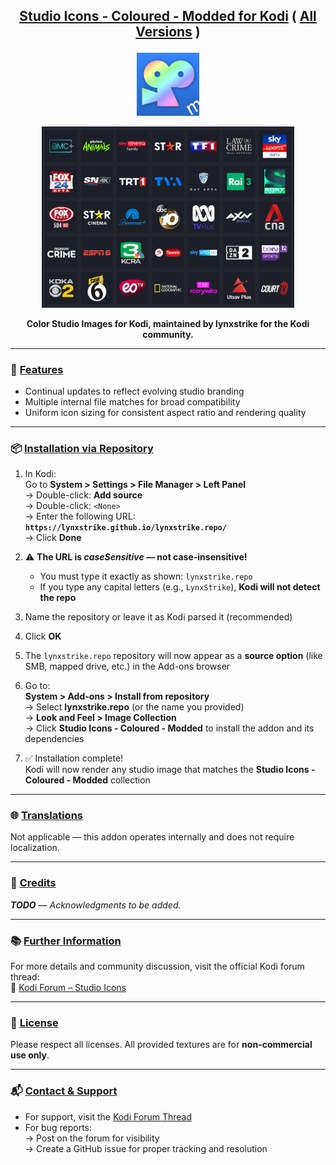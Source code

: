 ## <p align="center"><ins>Studio Icons - Coloured - Modded for Kodi</ins> ( <ins>All Versions</ins> )</p>

<p align="center">
  <img width="20%" src="https://github.com/lynxstrike/lynxstrike.repo/blob/master/repo/repository.lynxstrike/icon.png" alt="Studio Icons Logo">
</p>

<p align="center">
  <img width="80%" src="https://github.com/lynxstrike/lynxstrike.repo/blob/master/repo/repository.lynxstrike/fanart.jpg" alt="Studio Icons Fanart">
</p>

<p align="center"><strong>Color Studio Images for Kodi, maintained by lynxstrike for the Kodi community.</strong></p>

---

### 🎨 <ins>Features</ins>

- Continual updates to reflect evolving studio branding
- Multiple internal file matches for broad compatibility
- Uniform icon sizing for consistent aspect ratio and rendering quality

---

### 📦 <ins>Installation via Repository</ins>

1. In Kodi:  
   Go to **System > Settings > File Manager > Left Panel**  
   → Double-click: **Add source**  
   → Double-click: `<None>`  
   → Enter the following URL:  
   **`https://lynxstrike.github.io/lynxstrike.repo/`**  
   → Click **Done**

2. ⚠️ **The URL is _caseSensitive_ — not case-insensitive!**  
   - You must type it exactly as shown: `lynxstrike.repo`  
   - If you type any capital letters (e.g., `LynxStrike`), **Kodi will not detect the repo**

3. Name the repository or leave it as Kodi parsed it (recommended)

4. Click **OK**

5. The `lynxstrike.repo` repository will now appear as a **source option** (like SMB, mapped drive, etc.) in the Add-ons browser

6. Go to:  
   **System > Add-ons > Install from repository**  
   → Select **lynxstrike.repo** (or the name you provided)  
   → **Look and Feel > Image Collection**  
   → Click **Studio Icons - Coloured - Modded** to install the addon and its dependencies

7. ✅ Installation complete!  
   Kodi will now render any studio image that matches the **Studio Icons - Coloured - Modded** collection

---

### 🌐 <ins>Translations</ins>

Not applicable — this addon operates internally and does not require localization.

---

### 🙏 <ins>Credits</ins>

_**TODO** — Acknowledgments to be added._

---

### 📚 <ins>Further Information</ins>

For more details and community discussion, visit the official Kodi forum thread:  
🔗 [Kodi Forum – Studio Icons](https://forum.kodi.tv/showthread.php?tid=368342)

---

### 📄 <ins>License</ins>

Please respect all licenses. All provided textures are for **non-commercial use only**.

---

### 📬 <ins>Contact & Support</ins>

- For support, visit the [Kodi Forum Thread](https://forum.kodi.tv/showthread.php?tid=368342)  
- For bug reports:  
  → Post on the forum for visibility  
  → Create a GitHub issue for proper tracking and resolution
